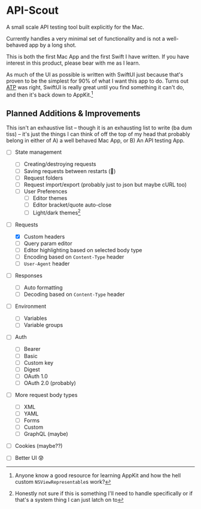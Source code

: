 # API-Scout

A small scale API testing tool built explicitly for the Mac. 

Currently handles a very minimal set of functionality and is not a well-behaved app by a long shot.

This is both the first Mac App and the first Swift I have written. If you have interest in this product, please bear with me as I learn.

As much of the UI as possible is written with SwiftUI just because that's proven to be the simplest for 90% of what I want this app to do. Turns out [ATP](https://atp.fm) was right, SwiftUI is really great until you find something it can't do, and then it's back down to AppKit.[^1]

## Planned Additions & Improvements
This isn't an exhaustive list – though it is an exhausting list to write (ba dum tiss) – it's just the things I can think of off the top of my head that probably belong in either of A) a well behaved Mac App, or B) An API testing App.

- [ ] State management
  - [ ] Creating/destroying requests
  - [ ] Saving requests between restarts (🤦)
  - [ ] Request folders
  - [ ] Request import/export (probably just to json but maybe cURL too)
  - [ ] User Preferences
    - [ ] Editor themes
    - [ ] Editor bracket/quote auto-close
    - [ ] Light/dark themes[^2]
- [ ] Requests
  - [x] Custom headers
  - [ ] Query param editor
  - [ ] Editor highlighting based on selected body type
  - [ ] Encoding based on `Content-Type` header
  - [ ] `User-Agent` header
- [ ] Responses
  - [ ] Auto formatting
  - [ ] Decoding based on `Content-Type` header
- [ ] Environment
  - [ ] Variables
  - [ ] Variable groups
- [ ] Auth
  - [ ] Bearer
  - [ ] Basic
  - [ ] Custom key
  - [ ] Digest
  - [ ] OAuth 1.0
  - [ ] OAuth 2.0 (probably)
- [ ] More request body types
  - [ ] XML
  - [ ] YAML
  - [ ] Forms
  - [ ] Custom
  - [ ] GraphQL (maybe)
- [ ] Cookies (maybe??)
- [ ] Better UI 😰


[^1]: Anyone know a good resource for learning AppKit and how the hell custom `NSViewRepresentable`s work?

[^2]: Honestly not sure if this is something I'll need to handle specifically or if that's a system thing I can just latch on to

